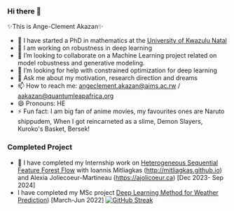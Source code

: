 ### Hi there 👋
✨This is Ange-Clement Akazan✨
<!-- **AngeClementAkazan/AngeClementAkazan** is a ✨ _special_ ✨ repository because its `README.md` (this file) appears on your GitHub profile. -->

<!-- Here are some ideas to get you started: -->
- 🌱 I have started a PhD in mathematics at the [University of Kwazulu Natal](https://ukzn.ac.za)
- 🔭  I am working on robustness in deep learning 
- 👯 I’m looking to collaborate on a Machine Learning project related on model robustness and generative modeling.
- 🤔 I’m looking for help with constrained optimization for deep learning
- 💬 Ask me about my motivation, research direction and dreams
- 📫 How to reach me: angeclement.akazan@aims.ac.rw / aakazan@quantumleapafrica.org
- 😄 Pronouns: HE
- ⚡ Fun fact: I am big fan of anime movies, my favourites ones are Naruto shippudem, When I got reincarneted as a slime, Demon Slayers, Kuroko's Basket, Bersek!
### Completed Project
- 🔭 I have completed my Internship work on [Heterogeneous Sequential Feature Forest Flow](https://arxiv.org/abs/2410.15516)  with  Ioannis Mitliagkas (http://mitliagkas.github.io) and Alexia Joliecoeur-Martineau (https://ajolicoeur.ca) [Dec 2023- Sep 2024]
- I have completed my MSc project [Deep Learning Method for Weather Prediction](https://www.researchgate.net/publication/376809738_Deep_Learning_Methods_for_Weather_Prediction)) [March-Jun 2022]
[![GitHub Streak](https://streak-stats.demolab.com/?user=AngeClementAkazan)](https://git.io/streak-stats)












